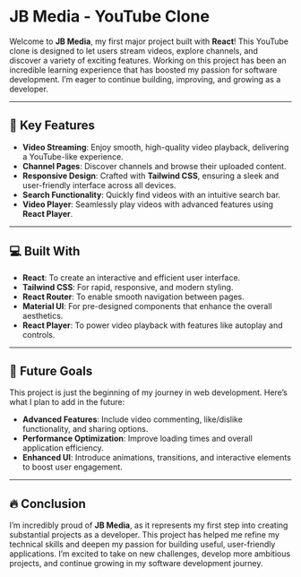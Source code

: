 # JB Media - YouTube Clone  

Welcome to **JB Media**, my first major project built with **React**! This YouTube clone is designed to let users stream videos, explore channels, and discover a variety of exciting features. Working on this project has been an incredible learning experience that has boosted my passion for software development. I’m eager to continue building, improving, and growing as a developer.  

---

## 🔑 Key Features  

- **Video Streaming**: Enjoy smooth, high-quality video playback, delivering a YouTube-like experience.  
- **Channel Pages**: Discover channels and browse their uploaded content.  
- **Responsive Design**: Crafted with **Tailwind CSS**, ensuring a sleek and user-friendly interface across all devices.  
- **Search Functionality**: Quickly find videos with an intuitive search bar.  
- **Video Player**: Seamlessly play videos with advanced features using **React Player**.  

---

## 💻 Built With  

- **React**: To create an interactive and efficient user interface.  
- **Tailwind CSS**: For rapid, responsive, and modern styling.  
- **React Router**: To enable smooth navigation between pages.  
- **Material UI**: For pre-designed components that enhance the overall aesthetics.  
- **React Player**: To power video playback with features like autoplay and controls.

---

## 🌱 Future Goals  

This project is just the beginning of my journey in web development. Here’s what I plan to add in the future:  

- **Advanced Features**: Include video commenting, like/dislike functionality, and sharing options.  
- **Performance Optimization**: Improve loading times and overall application efficiency.  
- **Enhanced UI**: Introduce animations, transitions, and interactive elements to boost user engagement.  

---

## 🔥 Conclusion  

I’m incredibly proud of **JB Media**, as it represents my first step into creating substantial projects as a developer. This project has helped me refine my technical skills and deepen my passion for building useful, user-friendly applications. I’m excited to take on new challenges, develop more ambitious projects, and continue growing in my software development journey.  
